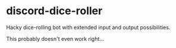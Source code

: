 # discord-dice-roller
Hacky dice-rolling bot with extended input and output possibilities.

This probably doesn't even work right...